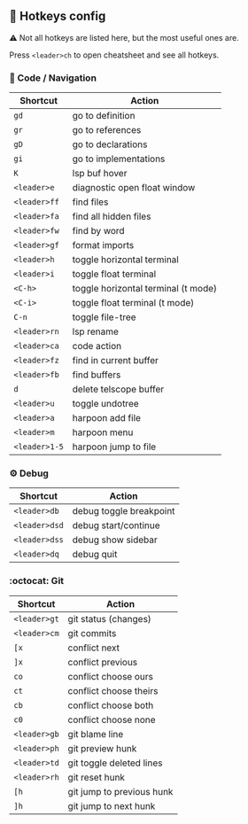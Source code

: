 
## :key: Hotkeys config
:warning: Not all hotkeys are listed here, but the most useful ones are.

Press `<leader>ch` to open cheatsheet and see all hotkeys.

### :mag_right: Code / Navigation

| Shortcut     | Action                              |
|--------------|-------------------------------------|
| `gd`         | go to definition                    |
| `gr`         | go to references                    |
| `gD`         | go to declarations                  |
| `gi`         | go to implementations               |
| `K`          | lsp buf hover                       |
| `<leader>e`  | diagnostic open float window        |
| `<leader>ff` | find files                          |
| `<leader>fa` | find all hidden files               |
| `<leader>fw` | find by word                        |
| `<leader>gf` | format imports                      |
| `<leader>h`  | toggle horizontal terminal          |
| `<leader>i`  | toggle float terminal               |
| `<C-h>`      | toggle horizontal terminal (t mode) |
| `<C-i>`      | toggle float terminal (t mode)      |
| `C-n`        | toggle file-tree                    |
| `<leader>rn` | lsp rename                          |
| `<leader>ca` | code action                         |
| `<leader>fz` | find in current buffer              |
| `<leader>fb` | find buffers                        |
| `d`          | delete telscope buffer              |
| `<leader>u`  | toggle undotree                     |
| `<leader>a`  | harpoon add file                    |
| `<leader>m`  | harpoon menu                        |
| `<leader>1-5`| harpoon jump to file                |

### :gear: Debug

| Shortcut      | Action                        |
|---------------|-------------------------------|
| `<leader>db`  | debug toggle breakpoint       |
| `<leader>dsd` | debug start/continue          |
| `<leader>dss` | debug show sidebar            |
| `<leader>dq`  | debug quit                    |

### :octocat: Git

| Shortcut     | Action                        |
|--------------|-------------------------------|
| `<leader>gt` | git status (changes)          |
| `<leader>cm` | git commits                   |
| `[x`         | conflict next                 |
| `]x`         | conflict previous             |
| `co`         | conflict choose ours          |
| `ct`         | conflict choose theirs        |
| `cb`         | conflict choose both          |
| `c0`         | conflict choose none          |
| `<leader>gb` | git blame line                |
| `<leader>ph` | git preview hunk              |
| `<leader>td` | git toggle deleted lines      |
| `<leader>rh` | git reset hunk                |
| `[h`         | git jump to previous hunk     |
| `]h`         | git jump to next hunk         |
